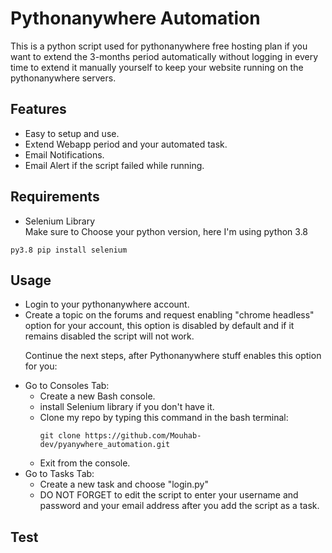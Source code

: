 # Pythonanywhere Automation
This is a python script used for pythonanywhere free hosting plan if you want to extend the 3-months period automatically without logging in every time to extend it manually yourself to keep your website running on the pythonanywhere servers.

## Features

- Easy to setup and use.
- Extend Webapp period and your automated task.
- Email Notifications.
- Email Alert if the script failed while running.

## Requirements

- Selenium Library <br>
Make sure to Choose your python version, here I'm using python 3.8
```
py3.8 pip install selenium
```

## Usage
<ul>
  <li> Login to your pythonanywhere account.
  <li> Create a topic on the forums and request enabling "chrome headless" option for your account, this option is disabled by default and if it remains disabled the script will not work.<br>
    
Continue the next steps, after Pythonanywhere stuff enables this option for you:
  <li> Go to Consoles Tab:
    <ul>
      <li> Create a new Bash console.
        <li> install Selenium library if you don't have it.
        <li> Clone my repo by typing this command in the bash terminal:
        
```
git clone https://github.com/Mouhab-dev/pyanywhere_automation.git
```
   <li> Exit from the console.
    </ul>
    <li> Go to Tasks Tab:
      <ul>
        <li> Create a new task and choose "login.py"
        <li> DO NOT FORGET to edit the script to enter your username and password and your email address after you add the script as a task.
      </ul>
</ul>
      
      
## Test
